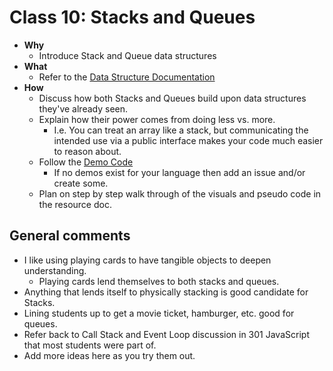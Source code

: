 # Class 10: Stacks and Queues

- **Why**
  - Introduce Stack and Queue data structures
- **What**
  - Refer to the [Data Structure Documentation](./resources/stacks_and_queues.md)
- **How**
  - Discuss how both Stacks and Queues build upon data structures they've already seen.
  - Explain how their power comes from doing less vs. more.
    - I.e. You can treat an array like a stack, but communicating the intended use via a public interface makes your code much easier to reason about.
  - Follow the [Demo Code](./demos)
    - If no demos exist for your language then add an issue and/or create some.
  - Plan on step by step walk through of the visuals and pseudo code in the resource doc.

## General comments

- I like using playing cards to have tangible objects to deepen understanding.
  - Playing cards lend themselves to both stacks and queues.
- Anything that lends itself to physically stacking is good candidate for Stacks.
- Lining students up to get a movie ticket, hamburger, etc. good for queues.
- Refer back to Call Stack and Event Loop discussion in 301 JavaScript that most students were part of.
- Add more ideas here as you try them out.
